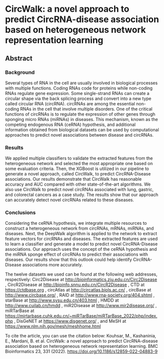 # CircWalk: a novel approach to predict CircRNA-disease association based on heterogeneous network representation learning #

## Abstract ##

### Background ###
Several types of RNA in the cell are usually involved in biological processes with multiple functions. Coding RNAs code for proteins while non-coding RNAs regulate gene expression. Some single-strand RNAs can create a circular shape via the back splicing process and convert into a new type called circular RNA (circRNA). circRNAs are among the essential non-coding RNAs in the cell that involve multiple disorders. One of the critical functions of circRNAs is to regulate the expression of other genes through sponging micro RNAs (miRNAs) in diseases. This mechanism, known as the competing endogenous RNA (ceRNA) hypothesis, and additional information obtained from biological datasets can be used by computational approaches to predict novel associations between disease and circRNAs.

### Results ###
We applied multiple classifiers to validate the extracted features from the heterogeneous network and selected the most appropriate one based on some evaluation criteria. Then, the XGBoost is utilized in our pipeline to generate a novel approach, called CircWalk, to predict CircRNA-Disease associations. Our results demonstrate that CircWalk has reasonable accuracy and AUC compared with other state-of-the-art algorithms. We also use CircWalk to predict novel circRNAs associated with lung, gastric, and colorectal cancers as a case study. The results show that our approach can accurately detect novel circRNAs related to these diseases.

### Conclusions ###
Considering the ceRNA hypothesis, we integrate multiple resources to construct a heterogeneous network from circRNAs, mRNAs, miRNAs, and diseases. Next, the DeepWalk algorithm is applied to the network to extract feature vectors for circRNAs and diseases. The extracted features are used to learn a classifier and generate a model to predict novel CircRNA-Disease associations. Our approach uses the concept of the ceRNA hypothesis and the miRNA sponge effect of circRNAs to predict their associations with diseases. Our results show that this outlook could help identify CircRNA-Disease associations more accurately.

The twelve datasets we used can be found at the following web addresses, respectively: Circ2Disease at http://bioinformatics.zju.edu.cn/Circ2Disease , CircR2Disease at http://bioinfo.snnu.edu.cn/CircR2Disease , CTD at https://ctdbase.org , circAtlas at http://circatlas.biols.ac.cn/ , circBase at http://www.circbase.org/ ,  RAID at http://www.rna-society.org/404.shtml , starBase at http://www.sysu.edu.cn/403.html , HMDD at http://www.cuilab.cn/hmdd , miR2Disease at http://www.mir2disease.org/ , miRTarBase at https://mirtarbase.cuhk.edu.cn/~miRTarBase/miRTarBase_2022/php/index.php , DisGeNET at https://www.disgenet.org/ , and MeSH at https://www.nlm.nih.gov/mesh/meshhome.html

To cite the article, you can use the citation below:
Kouhsar, M., Kashaninia, E., Mardani, B. et al. CircWalk: a novel approach to predict CircRNA-disease association based on heterogeneous network representation learning. BMC Bioinformatics 23, 331 (2022). https://doi.org/10.1186/s12859-022-04883-9
